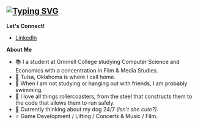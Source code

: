 <a href="https://git.io/typing-svg"><img src="https://readme-typing-svg.demolab.com?font=Handjet&size=35&duration=2000&pause=1000&color=3F9516&multiline=true&repeat=false&width=700&height=150&lines=Hello!+%F0%9F%91%8B+;I'm+Mitch%2C+a+tech+enthusiast+and+rollercoaster+nerd!+;(seriously%2C+I+know+way+too+much+about+both)" alt="Typing SVG" /></a>
---
**Let's Connect!**
- [LinkedIn](https://www.linkedin.com/in/mitchpaiva/)

**About Me**
- 📚 I a student at Grinnell College studying Computer Science and Economics with a concentration in Film & Media Studies.
- 📍 Tulsa, Oklahoma is where I call home.
- 🤿 When I am not studying or hanging out with friends, I am probably swimming.
- 🎢 I love all things rollercoasters, from the steel that constructs them to the code that allows them to run safely.
- 🐶 Currently thinking about my dog 24/7 *(isn't she cute?)*.
- ⭐️ Game Development / Lifting / Concerts & Music / Film.
